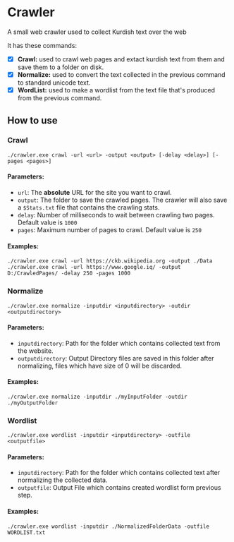 # Crawler
A small web crawler used to collect Kurdish text over the web

It has these commands:
 - [X] **Crawl:** used to crawl web pages and extact kurdish text from them and save them to a folder on disk.
 - [X] **Normalize:** used to convert the text collected in the previous command to standard unicode text.
 - [X] **WordList:** used to make a wordlist from the text file that's produced from the previous command.

## How to use

### Crawl
```
./crawler.exe crawl -url <url> -output <output> [-delay <delay>] [-pages <pages>]
```

#### Parameters:
- `url`: The **absolute** URL for the site you want to crawl.
- `output`: The folder to save the crawled pages. The crawler will also save a `$Stats.txt` file that contains the crawling stats.
- `delay`: Number of milliseconds to wait between crawling two pages. Default value is `1000`
- `pages`: Maximum number of pages to crawl. Default value is `250`

#### Examples:
```
./crawler.exe crawl -url https://ckb.wikipedia.org -output ./Data
./crawler.exe crawl -url https://www.google.iq/ -output D:/CrawledPages/ -delay 250 -pages 1000
```


### Normalize
```
./crawler.exe normalize -inputdir <inputdirectory> -outdir <outputdirectory> 
```

#### Parameters:
- `inputdirectory`: Path for the  folder which contains collected text from the website.
- `outputdirectory`: Output Directory files are saved in this folder after normalizing, files which have size of 0 will be discarded.


#### Examples:
```
./crawler.exe normalize -inputdir ./myInputFolder -outdir ./myOutputFolder
```


### Wordlist
```
./crawler.exe wordlist -inputdir <inputdirectory> -outfile <outputfile> 
```

#### Parameters:
- `inputdirectory`: Path for the  folder which contains collected text after normalizing the collected data.
- `outputfile`: Output File which contains created wordlist form previous step.


#### Examples:
```
./crawler.exe wordlist -inputdir ./NormalizedFolderData -outfile WORDLIST.txt
```
